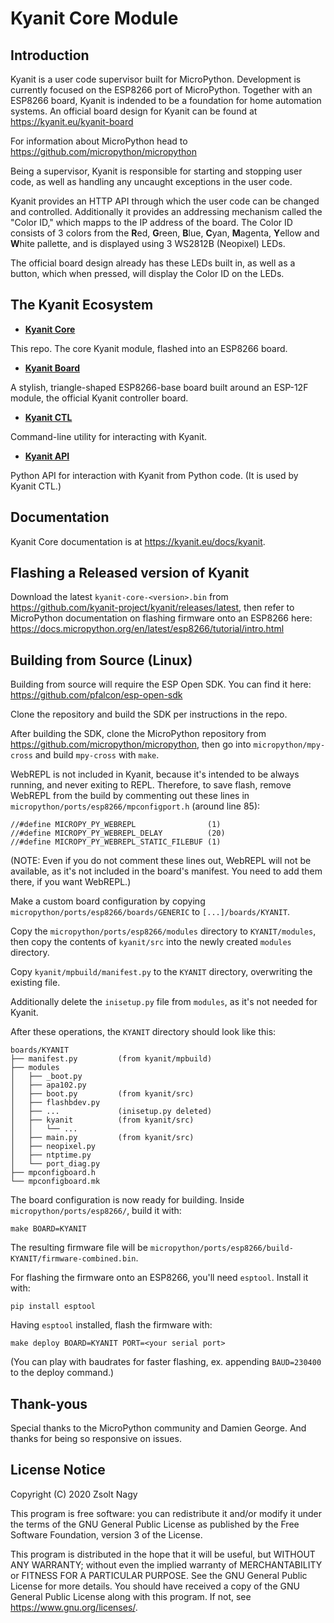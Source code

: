 # __Kyanit__ Core Module

## Introduction

Kyanit is a user code supervisor built for MicroPython. Development is currently focused on the
ESP8266 port of MicroPython. Together with an ESP8266 board, Kyanit is indended to be a foundation
for home automation systems. An official board design for Kyanit can be found at
https://kyanit.eu/kyanit-board

For information about MicroPython head to https://github.com/micropython/micropython

Being a supervisor, Kyanit is responsible for starting and stopping user code, as well as handling
any uncaught exceptions in the user code.

Kyanit provides an HTTP API through which the user code can be changed and controlled. Additionally
it provides an addressing mechanism called the "Color ID," which mapps to the IP address of the
board. The Color ID consists of 3 colors from the **R**ed, **G**reen, **B**lue, **C**yan,
**M**agenta, **Y**ellow and **W**hite pallette, and is displayed using 3 WS2812B (Neopixel) LEDs.

The official board design already has these LEDs built in, as well as a button, which when pressed,
will display the Color ID on the LEDs.

## The Kyanit Ecosystem

* [**Kyanit Core**](https://github.com/kyanit-project/kyanit)

This repo. The core Kyanit module, flashed into an ESP8266 board.

* [**Kyanit Board**](https://github.com/kyanit-project/kyanit-board)

A stylish, triangle-shaped ESP8266-base board built around an ESP-12F module, the official Kyanit
controller board.

* [**Kyanit CTL**](https://github.com/kyanit-project/kyanit-ctl)

Command-line utility for interacting with Kyanit.

* [**Kyanit API**](https://github.com/kyanit-project/kyanit-api)

Python API for interaction with Kyanit from Python code. (It is used by Kyanit CTL.)

## Documentation

Kyanit Core documentation is at https://kyanit.eu/docs/kyanit.

## Flashing a Released version of Kyanit

Download the latest `kyanit-core-<version>.bin` from
https://github.com/kyanit-project/kyanit/releases/latest, then refer to MicroPython documentation
on flashing firmware onto an ESP8266 here:
https://docs.micropython.org/en/latest/esp8266/tutorial/intro.html

## Building from Source (Linux)

Building from source will require the ESP Open SDK. You can find it here:
https://github.com/pfalcon/esp-open-sdk

Clone the repository and build the SDK per instructions in the repo.

After building the SDK, clone the MicroPython repository from
https://github.com/micropython/micropython, then go into `micropython/mpy-cross` and build
`mpy-cross` with `make`.

WebREPL is not included in Kyanit, because it's intended to be always running, and never exiting
to REPL. Therefore, to save flash, remove WebREPL from the build by commenting out these lines in
`micropython/ports/esp8266/mpconfigport.h` (around line 85):

```
//#define MICROPY_PY_WEBREPL                (1)
//#define MICROPY_PY_WEBREPL_DELAY          (20)
//#define MICROPY_PY_WEBREPL_STATIC_FILEBUF (1)
```

(NOTE: Even if you do not comment these lines out, WebREPL will not be available, as it's not
included in the board's manifest. You need to add them there, if you want WebREPL.)

Make a custom board configuration by copying `micropython/ports/esp8266/boards/GENERIC` to
`[...]/boards/KYANIT`.

Copy the `micropython/ports/esp8266/modules` directory to
`KYANIT/modules`, then copy the contents of `kyanit/src` into the newly created `modules` directory.

Copy `kyanit/mpbuild/manifest.py` to the `KYANIT` directory, overwriting the existing file.

Additionally delete the `inisetup.py` file from `modules`, as it's not needed for Kyanit.

After these operations, the `KYANIT` directory should look like this:

```
boards/KYANIT
├── manifest.py         (from kyanit/mpbuild)
├── modules
│   ├── _boot.py
│   ├── apa102.py
│   ├── boot.py         (from kyanit/src)
│   ├── flashbdev.py
│   ├── ...             (inisetup.py deleted)
│   ├── kyanit          (from kyanit/src)
│   │   └── ...
│   ├── main.py         (from kyanit/src)
│   ├── neopixel.py
│   ├── ntptime.py
│   └── port_diag.py
├── mpconfigboard.h
└── mpconfigboard.mk
```

The board configuration is now ready for building. Inside `micropython/ports/esp8266/`, build it
with:

```
make BOARD=KYANIT
```

The resulting firmware file will be `micropython/ports/esp8266/build-KYANIT/firmware-combined.bin`.

For flashing the firmware onto an ESP8266, you'll need `esptool`. Install it with:

```
pip install esptool
```

Having `esptool` installed, flash the firmware with:

```
make deploy BOARD=KYANIT PORT=<your serial port>
```

(You can play with baudrates for faster flashing, ex. appending `BAUD=230400` to the deploy
command.)

## Thank-yous

Special thanks to the MicroPython community and Damien George. And thanks for being so responsive
on issues.

## License Notice

Copyright (C) 2020 Zsolt Nagy

This program is free software: you can redistribute it and/or modify it under the terms of the
GNU General Public License as published by the Free Software Foundation, version 3 of the License.

This program is distributed in the hope that it will be useful, but WITHOUT ANY WARRANTY; without
even the implied warranty of MERCHANTABILITY or FITNESS FOR A PARTICULAR PURPOSE.
See the GNU General Public License for more details.
You should have received a copy of the GNU General Public License along with this program.
If not, see <https://www.gnu.org/licenses/>.
